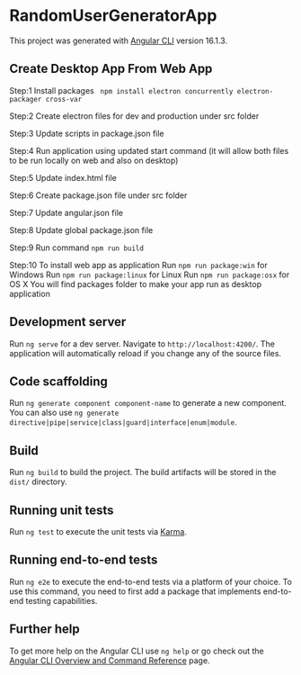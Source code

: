# RandomUserGeneratorApp

This project was generated with [Angular CLI](https://github.com/angular/angular-cli) version 16.1.3.

## Create Desktop App From Web App

Step:1 Install packages 
` npm install electron concurrently electron-packager cross-var`

Step:2 Create electron files for dev and production under src folder

Step:3 Update scripts in package.json file

Step:4 Run application using updated start command (it will allow both files to be run locally on web and also on desktop)

Step:5 Update index.html file 

Step:6 Create package.json file under src folder 

Step:7 Update angular.json file 

Step:8 Update global package.json file 

Step:9 Run command ` npm run build `

Step:10 To install web app as application 
Run `npm run package:win` for Windows 
Run `npm run package:linux` for Linux
Run `npm run package:osx` for OS X
You will find packages folder to make your app run as desktop application

## Development server

Run `ng serve` for a dev server. Navigate to `http://localhost:4200/`. The application will automatically reload if you change any of the source files.

## Code scaffolding

Run `ng generate component component-name` to generate a new component. You can also use `ng generate directive|pipe|service|class|guard|interface|enum|module`.

## Build

Run `ng build` to build the project. The build artifacts will be stored in the `dist/` directory.

## Running unit tests

Run `ng test` to execute the unit tests via [Karma](https://karma-runner.github.io).

## Running end-to-end tests

Run `ng e2e` to execute the end-to-end tests via a platform of your choice. To use this command, you need to first add a package that implements end-to-end testing capabilities.

## Further help

To get more help on the Angular CLI use `ng help` or go check out the [Angular CLI Overview and Command Reference](https://angular.io/cli) page.
